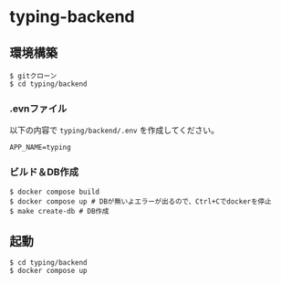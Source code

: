 # typing-backend

## 環境構築
```
$ gitクローン
$ cd typing/backend
```

### .evnファイル
以下の内容で `typing/backend/.env` を作成してください。
```
APP_NAME=typing
```

### ビルド＆DB作成
```
$ docker compose build
$ docker compose up # DBが無いよエラーが出るので、Ctrl+Cでdockerを停止
$ make create-db # DB作成
```

## 起動
```
$ cd typing/backend
$ docker compose up
```
